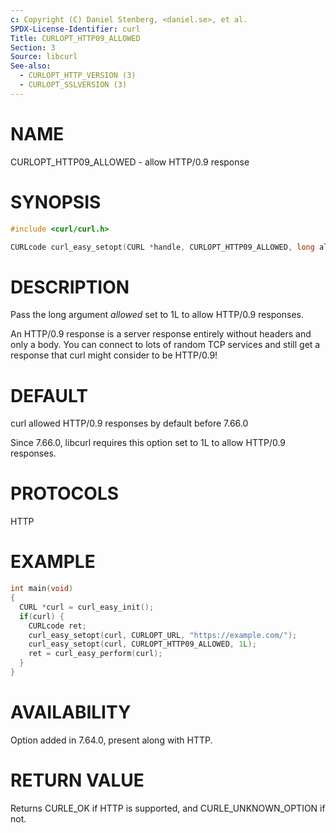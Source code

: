 ```yaml
---
c: Copyright (C) Daniel Stenberg, <daniel.se>, et al.
SPDX-License-Identifier: curl
Title: CURLOPT_HTTP09_ALLOWED
Section: 3
Source: libcurl
See-also:
  - CURLOPT_HTTP_VERSION (3)
  - CURLOPT_SSLVERSION (3)
---
```


# NAME

CURLOPT_HTTP09_ALLOWED - allow HTTP/0.9 response

# SYNOPSIS

~~~c
#include <curl/curl.h>

CURLcode curl_easy_setopt(CURL *handle, CURLOPT_HTTP09_ALLOWED, long allowed);
~~~

# DESCRIPTION

Pass the long argument *allowed* set to 1L to allow HTTP/0.9 responses.

An HTTP/0.9 response is a server response entirely without headers and only a
body. You can connect to lots of random TCP services and still get a response
that curl might consider to be HTTP/0.9!

# DEFAULT

curl allowed HTTP/0.9 responses by default before 7.66.0

Since 7.66.0, libcurl requires this option set to 1L to allow HTTP/0.9
responses.

# PROTOCOLS

HTTP

# EXAMPLE

~~~c
int main(void)
{
  CURL *curl = curl_easy_init();
  if(curl) {
    CURLcode ret;
    curl_easy_setopt(curl, CURLOPT_URL, "https://example.com/");
    curl_easy_setopt(curl, CURLOPT_HTTP09_ALLOWED, 1L);
    ret = curl_easy_perform(curl);
  }
}
~~~

# AVAILABILITY

Option added in 7.64.0, present along with HTTP.

# RETURN VALUE

Returns CURLE_OK if HTTP is supported, and CURLE_UNKNOWN_OPTION if not.
